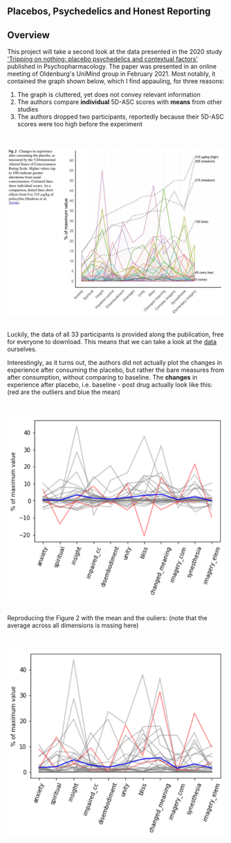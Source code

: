 ## Placebos, Psychedelics and Honest Reporting

## Overview
This project will take a second look at the data presented in the 2020 study ['Tripping on nothing: placebo psychedelics and contextual factors'](https://link.springer.com/article/10.1007/s00213-020-05464-5#Fig2) published in Psychopharmacology. The paper was presented in an online meeting of Oldenburg's UniMind group in February 2021. Most notably, it contained the graph shown below, which I find appauling, for three reasons:

1. The graph is cluttered, yet does not convey relevant information
2. The authors compare **individual** 5D-ASC scores with **means** from other studies
3. The authors dropped two participants, reportedly because their 5D-ASC scores were too high before the experiment

<div>
<br>
<br>

<img src="https://github.com/xavfunk/tripping-on-nothing-reanalysis/blob/main/figure2.JPG" alt="figure2" width="700"/>

</br>
</br>
</div>

Luckily, the data of all 33 participants is provided along the publication, free for everyone to download. This means that we can take a look at the [data](https://osf.io/xqtnh/) ourselves.

Interestingly, as it turns out, the authors did not actually plot the changes in experience after consuming the placebo, but rather the bare measures from after consumption, without comparing to baseline. The **changes** in experience after placebo, i.e. baseline - post drug actually look like this: (red are the outliers and blue the mean)

<div>
<br>
<br>

<img src=https://github.com/xavfunk/tripping-on-nothing-reanalysis/blob/main/changes_in_exp_pre_post.png alt="figure2" width="700"/>

</br>
</br>
</div>

Reproducing the Figure 2 with the mean and the ouliers: (note that the average across all dimensions is mssing here)


<div>
<br>
<br>

<img src=https://github.com/xavfunk/tripping-on-nothing-reanalysis/blob/main/figure2_new.png alt="figure2" width="700"/>

</br>
</br>
</div>
